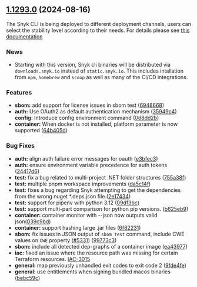 ## [1.1293.0](https://github.com/snyk/snyk/compare/v1.1292.3...v1.1293.0) (2024-08-16)

The Snyk CLI is being deployed to different deployment channels, users can select the stability level according to their needs. For details please see [this documentation](https://docs.snyk.io/snyk-cli/releases-and-channels-for-the-snyk-cli)

### News

- Starting with this version, Snyk cli binaries will be distributed via `downloads.snyk.io` instead of `static.snyk.io`. This includes intallation from `npm`, `homebrew` and `scoop` as well as many of the CI/CD integrations.

### Features

- **sbom:** add support for license issues in sbom test ([6948668](https://github.com/snyk/snyk/commit/6948668d57523c2e7fd76ff363cf2d1625b6f0f3))
- **auth:** Use OAuth2 as default authentication mechanism ([35949c4](https://github.com/snyk/snyk/commit/35949c4acdd3bcbd510a6ac076523f21366b91c2))
  **config:** Introduce config environment command ([0d8dd2b](https://github.com/snyk/snyk/commit/0d8dd2b04278e38fe5fd335ec3023f753c944988))
- **container:** When docker is not installed, platform parameter is now supported ([64b405d](https://github.com/snyk/snyk/commit/64b405d02733fb2423798f4cfbff19fa04110c2d))

### Bug Fixes

- **auth:** align auth failure error messages for oauth ([e3bfec3](https://github.com/snyk/snyk/commit/e3bfec354e56499a2266a45804d0a93d17f46bce))
- **auth:** ensure environment variable precedence for auth tokens ([24417d6](https://github.com/snyk/snyk/commit/24417d6e7c7661c1a288a1f01502af17fdb54e64))
- **test:** fix a bug related to multi-project .NET folder structures ([755a38f](https://github.com/snyk/snyk/commit/755a38fc6b5c7b4f7631fced9e8f0fd8ed391819))
- **test:** multiple pnpm workspace improvements ([da5c14f](https://github.com/snyk/snyk/commit/da5c14fc344f17c7ac8c0969f2e0cb24ba59b6cd))
- **test:** fixes a bug regarding Snyk attempting to get the dependencies from the wrong nuget \*.deps.json file.([2e17434](https://github.com/snyk/snyk/commit/2e17434de99d342ea7dcedf5ba5bd250aae85eb3))
- **test:** support for pipenv with python 3.12 ([09df3bc](https://github.com/snyk/snyk/commit/09df3bc7dbcb184a56021ead7703732fa66ea273))
- **test:** support multi-part comparison for python pip versions. ([b625eb9](https://github.com/snyk/snyk/commit/b625eb90410d69047ef87b65cc0289f9360251fe))
- **container:** container monitor with --json now outputs valid json([039c9bd](https://github.com/snyk/snyk/commit/039c9bd13efa9397a8e442e80206bfabcc529125))
- **container:** support hashing large .jar files ([6f82231](https://github.com/snyk/snyk/commit/6f822317209e8b60bb07bf073bdcb9c78f402eb8))
- **sbom:** fix issues in JSON output of `sbom test` command, include CWE values on `CWE` property ([#5331](https://github.com/snyk/snyk/issues/5331)) ([99773c3](https://github.com/snyk/snyk/commit/99773c3eac6c41c61c9da7fc0f1b991e5298dc37))
- **sbom:** include all detected dep-graphs of a container image ([ea43977](https://github.com/snyk/snyk/commit/ea439770e88093d1a99d88957f48ea63ea82b09a))
- **iac:** fixed an issue where the resource path was missing for certain Terraform resources. [IAC-3015](<[0b5823a](https://github.com/snyk/snyk/commit/0b5823ae2673bfbec7a055c881e8055eeb8c01ee)>)
- **general:** map previously unhandled exit codes to exit code 2 ([9fde4fe](https://github.com/snyk/snyk/commit/9fde4fec680f2ae0650baf6b1cfed5908984e9ef))
- **general:** use entitlements when signing bundled macos binaries ([bebc59c](https://github.com/snyk/snyk/commit/bebc59cbfbd20aef2e8531845579f2d78c5b07ca))
